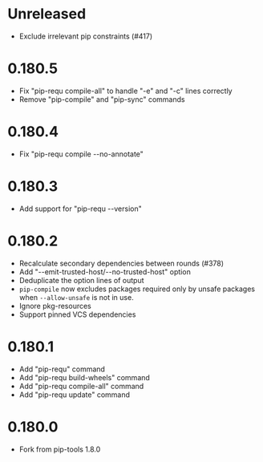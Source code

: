 # Unreleased

- Exclude irrelevant pip constraints (#417)

# 0.180.5

- Fix "pip-requ compile-all" to handle "-e" and "-c" lines correctly
- Remove "pip-compile" and "pip-sync" commands

# 0.180.4

- Fix "pip-requ compile --no-annotate"

# 0.180.3

- Add support for "pip-requ --version"

# 0.180.2

- Recalculate secondary dependencies between rounds (#378)
- Add "--emit-trusted-host/--no-trusted-host" option
- Deduplicate the option lines of output
- `pip-compile` now excludes packages required only by unsafe packages when
  `--allow-unsafe` is not in use.
- Ignore pkg-resources
- Support pinned VCS dependencies

# 0.180.1

- Add "pip-requ" command
- Add "pip-requ build-wheels" command
- Add "pip-requ compile-all" command
- Add "pip-requ update" command

# 0.180.0

- Fork from pip-tools 1.8.0
